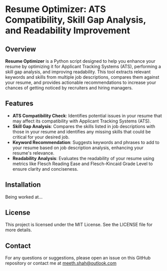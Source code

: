 # Resume Optimizer: ATS Compatibility, Skill Gap Analysis, and Readability Improvement

## Overview

**Resume Optimizer** is a Python script designed to help you enhance your resume by optimizing it for Applicant Tracking Systems (ATS), performing a skill gap analysis, and improving readability. This tool extracts relevant keywords and skills from multiple job descriptions, compares them against your resume, and provides actionable recommendations to increase your chances of getting noticed by recruiters and hiring managers.

## Features

- **ATS Compatibility Check**: Identifies potential issues in your resume that may affect its compatibility with Applicant Tracking Systems (ATS).
- **Skill Gap Analysis**: Compares the skills listed in job descriptions with those in your resume and identifies any missing skills that could be critical for your desired job.
- **Keyword Recommendation**: Suggests keywords and phrases to add to your resume based on job description analysis, enhancing your resume's relevance.
- **Readability Analysis**: Evaluates the readability of your resume using metrics like Flesch Reading Ease and Flesch-Kincaid Grade Level to ensure clarity and conciseness.

## Installation

Being worked at...

## License
   This project is licensed under the MIT License. See the LICENSE file for more details.

## Contact
   For any questions or suggestions, please open an issue on this GitHub repository or contact me at meeth.shah@outlook.com
